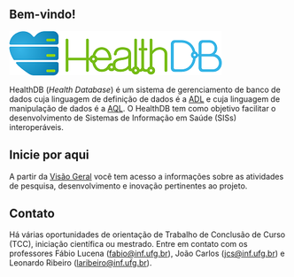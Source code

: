 ## Bem-vindo!

![](logo/c.png) 

HealthDB (_Health Database_) é um sistema de gerenciamento de banco de dados cuja linguagem de definição de dados é a [ADL](http://www.openehr.org/releases/AM/latest/docs/ADL2/ADL2.html) e cuja linguagem de manipulação de dados é a [AQL](http://www.openehr.org/releases/QUERY/latest/docs/AQL/AQL.html). O HealthDB tem como objetivo facilitar o desenvolvimento de Sistemas de Informação em Saúde (SISs) interoperáveis. 

## Inicie por aqui
A partir da [Visão Geral](https://github.com/kyriosdata/db/wiki/Vis%C3%A3o-geral) você tem acesso a informações sobre as atividades de pesquisa, desenvolvimento e inovação pertinentes ao projeto.

## Contato
Há várias oportunidades de orientação de Trabalho de Conclusão de Curso (TCC), iniciação científica ou mestrado. 
Entre em contato com os professores Fábio Lucena (fabio@inf.ufg.br), João Carlos (jcs@inf.ufg.br) e Leonardo Ribeiro (laribeiro@inf.ufg.br).

